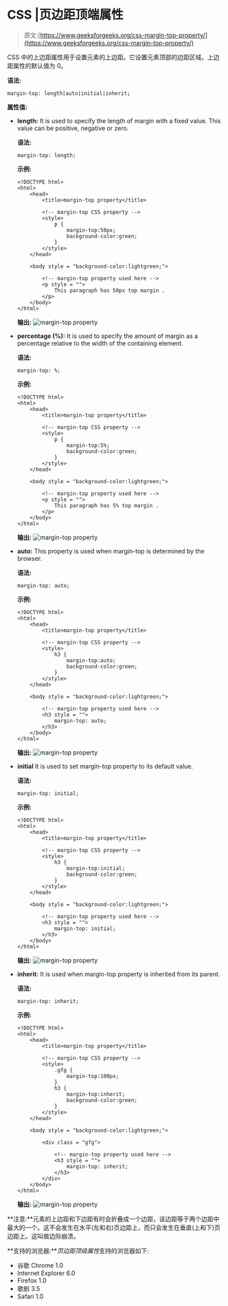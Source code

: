 # CSS |页边距顶端属性

> 原文:[https://www.geeksforgeeks.org/css-margin-top-property/](https://www.geeksforgeeks.org/css-margin-top-property/)

CSS 中的上边距属性用于设置元素的上边距。它设置元素顶部的边距区域。上边距属性的默认值为 0。

**语法:**

```
margin-top: length|auto|initial|inherit;
```

**属性值:**

*   **length:** It is used to specify the length of margin with a fixed value. This value can be positive, negative or zero.

    **语法:**

    ```
    margin-top: length;
    ```

    **示例:**

    ```
    <!DOCTYPE html>
    <html>
        <head>
            <title>margin-top property</title>

            <!-- margin-top CSS property -->
            <style>
                p {
                    margin-top:50px; 
                    background-color:green;
                }
            </style>
        </head>

        <body style = "background-color:lightgreen;">

            <!-- margin-top property used here -->
            <p style = "">
                This paragraph has 50px top margin .
            </p>
        </body>
    </html>                    
    ```

    **输出:**
    ![margin-top property](img/a330de18f931842b592f7d1848db47d9.png)

*   **percentage (%):** It is used to specify the amount of margin as a percentage relative to the width of the containing element.

    **语法:**

    ```
    margin-top: %;
    ```

    **示例:**

    ```
    <!DOCTYPE html>
    <html>
        <head>
            <title>margin-top property</title>

            <!-- margin-top CSS property -->
            <style>
                p {
                    margin-top:5%; 
                    background-color:green;
                }
            </style>
        </head>

        <body style = "background-color:lightgreen;">

            <!-- margin-top property used here -->
            <p style = "">
                This paragraph has 5% top margin .
            </p>
        </body>
    </html>                    
    ```

    **输出:**
    ![margin-top property](img/4b2261ce7d15f87630532e6e8487f220.png)

*   **auto:** This property is used when margin-top is determined by the browser.

    **语法:**

    ```
    margin-top: auto;
    ```

    **示例:**

    ```
    <!DOCTYPE html>
    <html>
        <head>
            <title>margin-top property</title>

            <!-- margin-top CSS property -->
            <style>
                h3 {
                    margin-top:auto; 
                    background-color:green;
                }
            </style>
        </head>

        <body style = "background-color:lightgreen;">

            <!-- margin-top property used here -->
            <h3 style = "">
                margin-top: auto;
            </h3>
        </body>
    </html>                    
    ```

    **输出:**
    ![margin-top property](img/2523c846f89ededa45d73c829e16fc9d.png)

*   **initial** It is used to set margin-top property to its default value.

    **语法:**

    ```
    margin-top: initial;
    ```

    **示例:**

    ```
    <!DOCTYPE html>
    <html>
        <head>
            <title>margin-top property</title>

            <!-- margin-top CSS property -->
            <style>
                h3 {
                    margin-top:initial; 
                    background-color:green;
                }
            </style>
        </head>

        <body style = "background-color:lightgreen;">

            <!-- margin-top property used here -->
            <h3 style = "">
                margin-top: initial;
            </h3>
        </body>
    </html>                    
    ```

    **输出:**
    ![margin-top property](img/f78a3296319ace379806631a9105239d.png)

*   **inherit:** It is used when margin-top property is inherited from its parent.

    **语法:**

    ```
    margin-top: inherit;
    ```

    **示例:**

    ```
    <!DOCTYPE html>
    <html>
        <head>
            <title>margin-top property</title>

            <!-- margin-top CSS property -->
            <style>
                .gfg {
                    margin-top:100px;
                }
                h3 {
                    margin-top:inherit; 
                    background-color:green;
                }
            </style>
        </head>

        <body style = "background-color:lightgreen;">

            <div class = "gfg">

                <!-- margin-top property used here -->
                <h3 style = "">
                    margin-top: inherit;
                </h3>
            </div>
        </body>
    </html>                    
    ```

    **输出:**
    ![margin-top property](img/f6dfa07250b26a87b0ceb1ebbe8cdf5c.png)

**注意:**元素的上边距和下边距有时会折叠成一个边距，该边距等于两个边距中最大的一个。这不会发生在水平(左和右)页边距上，而只会发生在垂直(上和下)页边距上。这叫做边际崩溃。

**支持的浏览器:***页边距顶级属性*支持的浏览器如下:

*   谷歌 Chrome 1.0
*   Internet Explorer 6.0
*   Firefox 1.0
*   歌剧 3.5
*   Safari 1.0